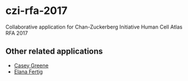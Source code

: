 # czi-rfa-2017
Collaborative application for Chan-Zuckerberg Initiative Human Cell Atlas RFA 2017

## Other related applications

* [Casey Greene](https://github.com/greenelab/czi-rfa)
* [Elana Fertig](https://github.com/FertigLab/HCA)
